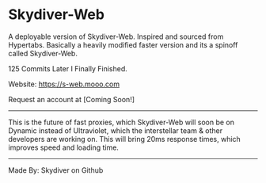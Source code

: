 # Skydiver-Web
A deployable version of Skydiver-Web.
Inspired and sourced from Hypertabs.
Basically a heavily modified faster version and its a spinoff called Skydiver-Web.

125 Commits Later I Finally Finished. 

Website: https://s-web.mooo.com

Request an account at [Coming Soon!]
_______________________________________
This is the future of fast proxies,
which Skydiver-Web will soon be on Dynamic
instead of Ultraviolet, 
which the interstellar team & other developers are working on. This will bring 20ms response times, which improves speed and loading time.
_______________________________________
Made By: Skydiver on Github
